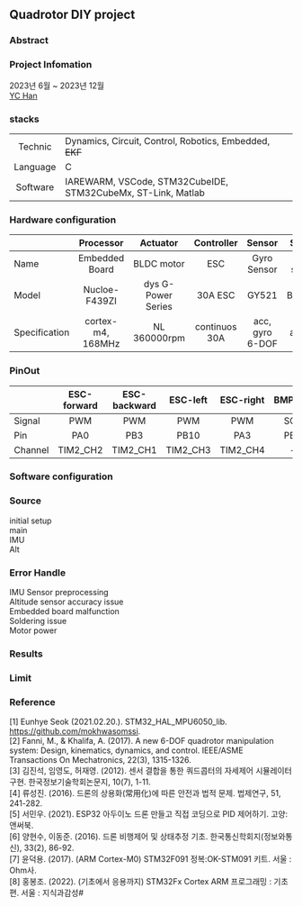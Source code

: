 ## Quadrotor DIY project 

### Abstract

### Project Infomation
2023년 6월 ~ 2023년 12월\
[YC Han](https://github.com/OProcessing)

### stacks
|||
|:---:|:---|
| Technic | Dynamics, Circuit, Control, Robotics, Embedded, ~~EKF~~ |
| Language | C |
| Software | IAREWARM, VSCode, STM32CubeIDE, STM32CubeMx, ST-Link, Matlab |


### Hardware configuration
||Processor|Actuator|Controller|Sensor|Sensor|
|-|:--:|:--:|:--:|:--:|:--:|
|Name|Embedded Board|BLDC motor|ESC|Gyro Sensor|Alt sensor|
|Model|Nucloe-F439ZI|dys G-Power Series|30A ESC|GY521|BMP180|
|Specification|cortex-m4, 168MHz|NL 360000rpm|continuos 30A|acc, gyro 6-DOF|altitude|
### PinOut
||ESC-forward|ESC-backward|ESC-left|ESC-right|BMP180|BMP180|GY-521|GY-521|
|:---|:--:|:--:|:--:|:--:|:--:|:--:|:--:|:--:|
|Signal|PWM|PWM|PWM|PWM|SCL|SDA|SCL|SDA|
|Pin|PA0|PB3|PB10|PA3|PB9|PB6|PF1|PF0|
|Channel|TIM2_CH2|TIM2_CH1|TIM2_CH3|TIM2_CH4|-|-|-|-|
### Software configuration
### Source
initial setup\
main\
IMU\
Alt
### Error Handle
IMU Sensor preprocessing\
Altitude sensor accuracy issue\
Embedded board malfunction\
Soldering issue\
Motor power
### Results
### Limit
### Reference
[1] Eunhye Seok (2021.02.20.). STM32_HAL_MPU6050_lib. https://github.com/mokhwasomssi. \
[2] Fanni, M., & Khalifa, A. (2017). A new 6-DOF quadrotor manipulation system: Design, kinematics, dynamics, and control. IEEE/ASME Transactions On Mechatronics, 22(3), 1315-1326.\
[3] 김진석, 임영도, 허재영. (2012). 센서 결합을 통한 쿼드콥터의 자세제어 시뮬레이터 구현. 한국정보기술학회논문지, 10(7), 1-11.\
[4] 류성진. (2016). 드론의 상용화(常用化)에 따른 안전과 법적 문제. 법제연구, 51, 241-282.\
[5] 서민우. (2021). ESP32 아두이노 드론 만들고 직접 코딩으로 PID 제어하기. 고양: 앤써북.\
[6] 양현수, 이동준. (2016). 드론 비행제어 및 상태추정 기초. 한국통신학회지(정보와통신), 33(2), 86-92.\
[7] 윤덕용. (2017). (ARM Cortex-M0) STM32F091 정복:OK-STM091 키트. 서울 : Ohm사.\
[8] 홍봉조. (2022). (기초에서 응용까지) STM32Fx Cortex ARM 프로그래밍 : 기초편. 서울 : 지식과감성#

